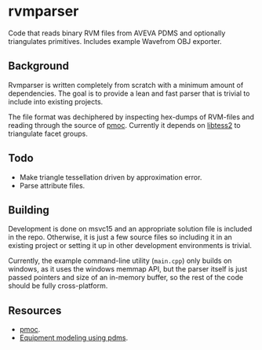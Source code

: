 # rvmparser

Code that reads binary RVM files from AVEVA PDMS and optionally triangulates primitives. Includes example Wavefrom OBJ exporter.


## Background

Rvmparser is written completely from scratch with a minimum amount of dependencies. The goal is to provide a lean and fast parser that is trivial to include into existing projects.

The file format was dechiphered by inspecting hex-dumps of RVM-files and reading through the source of [pmoc](https://github.com/benvautrin/pmuc). Currently it depends on [libtess2](https://github.com/memononen/libtess2) to triangulate facet groups. 

## Todo
- Make triangle tessellation driven by approximation error.
- Parse attribute files.

## Building

Development is done on msvc15 and an appropriate solution file is included in the repo. Otherwise, it is just a few source files so including it in an existing project or setting it up in other development environments is trivial.

Currently, the example command-line utility (`main.cpp`) only builds on windows, as it uses the windows memmap API, but the parser itself is just passed pointers and size of an in-memory buffer, so the rest of the code should be fully cross-platform.

## Resources
- [pmoc](https://github.com/benvautrin/pmuc).
- [Equipment modeling using pdms](http://www.piping-engineering.com/equipment-modeling-using-pdms-primitives-and-templates.html).